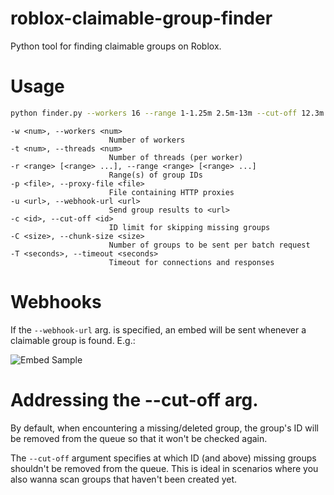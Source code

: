 # roblox-claimable-group-finder
Python tool for finding claimable groups on Roblox.

# Usage
```bash
python finder.py --workers 16 --range 1-1.25m 2.5m-13m --cut-off 12.3m --proxy-file proxies.txt
```

```
-w <num>, --workers <num>
                      Number of workers
-t <num>, --threads <num>
                      Number of threads (per worker)
-r <range> [<range> ...], --range <range> [<range> ...]
                      Range(s) of group IDs
-p <file>, --proxy-file <file>
                      File containing HTTP proxies
-u <url>, --webhook-url <url>
                      Send group results to <url>
-c <id>, --cut-off <id>
                      ID limit for skipping missing groups
-C <size>, --chunk-size <size>
                      Number of groups to be sent per batch request
-T <seconds>, --timeout <seconds>
                      Timeout for connections and responses
```

# Webhooks
If the `--webhook-url` arg. is specified, an embed will be sent whenever a claimable group is found. E.g.:

![Embed Sample](https://i.imgur.com/VeMBoCA.png)

# Addressing the --cut-off arg.
By default, when encountering a missing/deleted group, the group's ID will be removed from the queue so that it won't be checked again.

The `--cut-off` argument specifies at which ID (and above) missing groups shouldn't be removed from the queue. This is ideal in scenarios where you also wanna scan groups that haven't been created yet.
